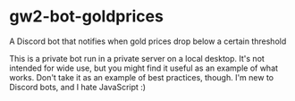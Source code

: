 # gw2-bot-goldprices
A Discord bot that notifies when gold prices drop below a certain threshold

This is a private bot run in a private server on a local desktop. It's not intended for wide use, but you might find it useful as an example of what works. Don't take it as an example of best practices, though. I'm new to Discord bots, and I hate JavaScript :)
